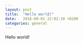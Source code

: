```yaml
---
layout: post
title:  "Hello world!"
date:   2016-09-01 22:02:10 +0200
categories: general
---
```

Hello world!
